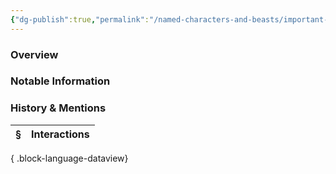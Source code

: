 ```yaml
---
{"dg-publish":true,"permalink":"/named-characters-and-beasts/important-characters/pc-backstory-characters/rae/","tags":["NPC"],"updated":"2025-07-20T13:16:07.044+01:00"}
---
```



### Overview


### Notable Information


### History & Mentions
| § | Interactions |
| - | ------------ |

{ .block-language-dataview}
